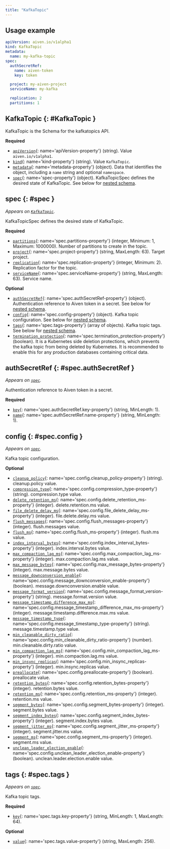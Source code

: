 ```yaml
---
title: "KafkaTopic"
---
```


## Usage example

```yaml
apiVersion: aiven.io/v1alpha1
kind: KafkaTopic
metadata:
  name: my-kafka-topic
spec:
  authSecretRef:
    name: aiven-token
    key: token

  project: my-aiven-project
  serviceName: my-kafka

  replication: 2
  partitions: 1
```

## KafkaTopic {: #KafkaTopic }

KafkaTopic is the Schema for the kafkatopics API.

**Required**

- [`apiVersion`](#apiVersion-property){: name='apiVersion-property'} (string). Value `aiven.io/v1alpha1`.
- [`kind`](#kind-property){: name='kind-property'} (string). Value `KafkaTopic`.
- [`metadata`](#metadata-property){: name='metadata-property'} (object). Data that identifies the object, including a `name` string and optional `namespace`.
- [`spec`](#spec-property){: name='spec-property'} (object). KafkaTopicSpec defines the desired state of KafkaTopic. See below for [nested schema](#spec).

## spec {: #spec }

_Appears on [`KafkaTopic`](#KafkaTopic)._

KafkaTopicSpec defines the desired state of KafkaTopic.

**Required**

- [`partitions`](#spec.partitions-property){: name='spec.partitions-property'} (integer, Minimum: 1, Maximum: 1000000). Number of partitions to create in the topic.
- [`project`](#spec.project-property){: name='spec.project-property'} (string, MaxLength: 63). Target project.
- [`replication`](#spec.replication-property){: name='spec.replication-property'} (integer, Minimum: 2). Replication factor for the topic.
- [`serviceName`](#spec.serviceName-property){: name='spec.serviceName-property'} (string, MaxLength: 63). Service name.

**Optional**

- [`authSecretRef`](#spec.authSecretRef-property){: name='spec.authSecretRef-property'} (object). Authentication reference to Aiven token in a secret. See below for [nested schema](#spec.authSecretRef).
- [`config`](#spec.config-property){: name='spec.config-property'} (object). Kafka topic configuration. See below for [nested schema](#spec.config).
- [`tags`](#spec.tags-property){: name='spec.tags-property'} (array of objects). Kafka topic tags. See below for [nested schema](#spec.tags).
- [`termination_protection`](#spec.termination_protection-property){: name='spec.termination_protection-property'} (boolean). It is a Kubernetes side deletion protections, which prevents the kafka topic from being deleted by Kubernetes. It is recommended to enable this for any production databases containing critical data.

## authSecretRef {: #spec.authSecretRef }

_Appears on [`spec`](#spec)._

Authentication reference to Aiven token in a secret.

**Required**

- [`key`](#spec.authSecretRef.key-property){: name='spec.authSecretRef.key-property'} (string, MinLength: 1). 
- [`name`](#spec.authSecretRef.name-property){: name='spec.authSecretRef.name-property'} (string, MinLength: 1). 

## config {: #spec.config }

_Appears on [`spec`](#spec)._

Kafka topic configuration.

**Optional**

- [`cleanup_policy`](#spec.config.cleanup_policy-property){: name='spec.config.cleanup_policy-property'} (string). cleanup.policy value.
- [`compression_type`](#spec.config.compression_type-property){: name='spec.config.compression_type-property'} (string). compression.type value.
- [`delete_retention_ms`](#spec.config.delete_retention_ms-property){: name='spec.config.delete_retention_ms-property'} (integer). delete.retention.ms value.
- [`file_delete_delay_ms`](#spec.config.file_delete_delay_ms-property){: name='spec.config.file_delete_delay_ms-property'} (integer). file.delete.delay.ms value.
- [`flush_messages`](#spec.config.flush_messages-property){: name='spec.config.flush_messages-property'} (integer). flush.messages value.
- [`flush_ms`](#spec.config.flush_ms-property){: name='spec.config.flush_ms-property'} (integer). flush.ms value.
- [`index_interval_bytes`](#spec.config.index_interval_bytes-property){: name='spec.config.index_interval_bytes-property'} (integer). index.interval.bytes value.
- [`max_compaction_lag_ms`](#spec.config.max_compaction_lag_ms-property){: name='spec.config.max_compaction_lag_ms-property'} (integer). max.compaction.lag.ms value.
- [`max_message_bytes`](#spec.config.max_message_bytes-property){: name='spec.config.max_message_bytes-property'} (integer). max.message.bytes value.
- [`message_downconversion_enable`](#spec.config.message_downconversion_enable-property){: name='spec.config.message_downconversion_enable-property'} (boolean). message.downconversion.enable value.
- [`message_format_version`](#spec.config.message_format_version-property){: name='spec.config.message_format_version-property'} (string). message.format.version value.
- [`message_timestamp_difference_max_ms`](#spec.config.message_timestamp_difference_max_ms-property){: name='spec.config.message_timestamp_difference_max_ms-property'} (integer). message.timestamp.difference.max.ms value.
- [`message_timestamp_type`](#spec.config.message_timestamp_type-property){: name='spec.config.message_timestamp_type-property'} (string). message.timestamp.type value.
- [`min_cleanable_dirty_ratio`](#spec.config.min_cleanable_dirty_ratio-property){: name='spec.config.min_cleanable_dirty_ratio-property'} (number). min.cleanable.dirty.ratio value.
- [`min_compaction_lag_ms`](#spec.config.min_compaction_lag_ms-property){: name='spec.config.min_compaction_lag_ms-property'} (integer). min.compaction.lag.ms value.
- [`min_insync_replicas`](#spec.config.min_insync_replicas-property){: name='spec.config.min_insync_replicas-property'} (integer). min.insync.replicas value.
- [`preallocate`](#spec.config.preallocate-property){: name='spec.config.preallocate-property'} (boolean). preallocate value.
- [`retention_bytes`](#spec.config.retention_bytes-property){: name='spec.config.retention_bytes-property'} (integer). retention.bytes value.
- [`retention_ms`](#spec.config.retention_ms-property){: name='spec.config.retention_ms-property'} (integer). retention.ms value.
- [`segment_bytes`](#spec.config.segment_bytes-property){: name='spec.config.segment_bytes-property'} (integer). segment.bytes value.
- [`segment_index_bytes`](#spec.config.segment_index_bytes-property){: name='spec.config.segment_index_bytes-property'} (integer). segment.index.bytes value.
- [`segment_jitter_ms`](#spec.config.segment_jitter_ms-property){: name='spec.config.segment_jitter_ms-property'} (integer). segment.jitter.ms value.
- [`segment_ms`](#spec.config.segment_ms-property){: name='spec.config.segment_ms-property'} (integer). segment.ms value.
- [`unclean_leader_election_enable`](#spec.config.unclean_leader_election_enable-property){: name='spec.config.unclean_leader_election_enable-property'} (boolean). unclean.leader.election.enable value.

## tags {: #spec.tags }

_Appears on [`spec`](#spec)._

Kafka topic tags.

**Required**

- [`key`](#spec.tags.key-property){: name='spec.tags.key-property'} (string, MinLength: 1, MaxLength: 64). 

**Optional**

- [`value`](#spec.tags.value-property){: name='spec.tags.value-property'} (string, MaxLength: 256). 

